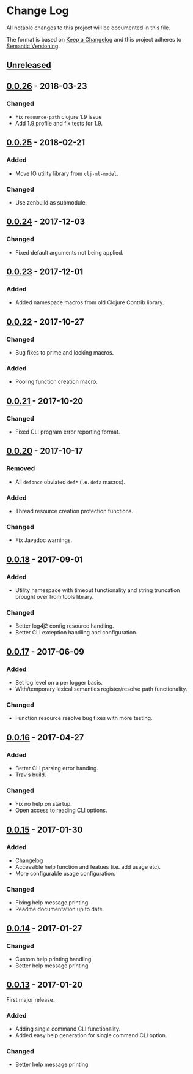 # Change Log
All notable changes to this project will be documented in this file.

The format is based on [Keep a Changelog](http://keepachangelog.com/)
and this project adheres to [Semantic Versioning](http://semver.org/).


## [Unreleased]


## [0.0.26] - 2018-03-23
### Changed
- Fix `resource-path` clojure 1.9 issue
- Add 1.9 profile and fix tests for 1.9.

## [0.0.25] - 2018-02-21

### Added
- Move IO utility library from `clj-ml-model`.

### Changed
- Use zenbuild as submodule.


## [0.0.24] - 2017-12-03
### Changed
- Fixed default arguments not being applied.


## [0.0.23] - 2017-12-01
### Added
- Added namespace macros from old Clojure Contrib library.


## [0.0.22] - 2017-10-27
### Changed
- Bug fixes to prime and locking macros.

### Added
- Pooling function creation macro.


## [0.0.21] - 2017-10-20
### Changed
- Fixed CLI program error reporting format.


## [0.0.20] - 2017-10-17
### Removed
- All `defonce` obviated `def*` (i.e. `defa` macros).

### Added
- Thread resource creation protection functions.

### Changed
- Fix Javadoc warnings.


## [0.0.18] - 2017-09-01
### Added
- Utility namespace with timeout functionality and string truncation brought
  over from tools library.

### Changed
- Better log4j2 config resource handling.
- Better CLI exception handling and configuration.


## [0.0.17] - 2017-06-09
### Added
- Set log level on a per logger basis.
- With/temporary lexical semantics register/resolve path functionality.

### Changed
- Function resource resolve bug fixes with more testing.


## [0.0.16] - 2017-04-27
### Added
- Better CLI parsing error handing.
- Travis build.

### Changed
- Fix no help on startup.
- Open access to reading CLI options.


## [0.0.15] - 2017-01-30
### Added
- Changelog
- Accessible help function and featues (i.e. add usage etc).
- More configurable usage configuration.

### Changed
- Fixing help message printing.
- Readme documentation up to date.


## [0.0.14] - 2017-01-27
### Changed
- Custom help printing handling.
- Better help message printing


## [0.0.13] - 2017-01-20
First major release.

### Added
- Adding single command CLI functionality.
- Added easy help generation for single command CLI option.

### Changed
- Better help message printing


[Unreleased]: https://github.com/plandes/clj-actioncli/compare/v0.0.26...HEAD
[0.0.26]: https://github.com/plandes/clj-actioncli/compare/v0.0.25...v0.0.26
[0.0.25]: https://github.com/plandes/clj-actioncli/compare/v0.0.24...v0.0.25
[0.0.24]: https://github.com/plandes/clj-actioncli/compare/v0.0.23...v0.0.24
[0.0.23]: https://github.com/plandes/clj-actioncli/compare/v0.0.22...v0.0.23
[0.0.22]: https://github.com/plandes/clj-actioncli/compare/v0.0.21...v0.0.22
[0.0.21]: https://github.com/plandes/clj-actioncli/compare/v0.0.20...v0.0.21
[0.0.20]: https://github.com/plandes/clj-actioncli/compare/v0.0.18...v0.0.20
[0.0.18]: https://github.com/plandes/clj-actioncli/compare/v0.0.17...v0.0.18
[0.0.17]: https://github.com/plandes/clj-actioncli/compare/v0.0.16...v0.0.17
[0.0.16]: https://github.com/plandes/clj-actioncli/compare/v0.0.15...v0.0.16
[0.0.15]: https://github.com/plandes/clj-actioncli/compare/v0.0.14...v0.0.15
[0.0.14]: https://github.com/plandes/clj-actioncli/compare/v0.0.13...v0.0.14
[0.0.13]: https://github.com/plandes/clj-actioncli/compare/v0.0.12...v0.0.13
